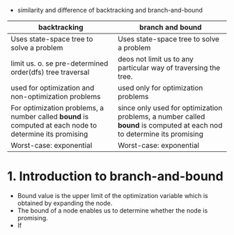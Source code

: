 - similarity and difference of backtracking and branch-and-bound 

| backtracking | branch and bound |
|---|---|
| Uses state-space tree to solve a problem | Uses state-space tree to solve a problem |
| limit us. o. se pre-determined order(dfs) tree traversal | deos not limit us to any particular way of traversing the tree. |
| used for optimization and non-optimization problems | used only for optimization problems |
| For optimization problems, a number called **bound** is computed at each node to determine its promising | since only used for optimization problems, a number called **bound** is computed at each nod to determine its promising |
| Worst-case: exponential | Worst-case: exponential |

# 1. Introduction to branch-and-bound
- Bound value is the upper limit of the optimization variable which is obtained by expanding the node.
- The bound of a node enables us to determine whether the node is promising.
- If 
